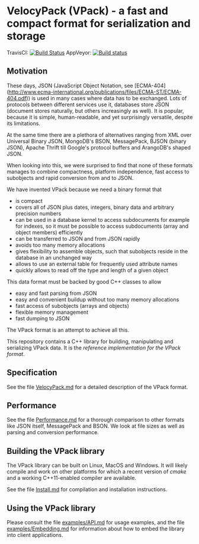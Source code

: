 VelocyPack (VPack) - a fast and compact format for serialization and storage
============================================================================

TravisCI: [![Build Status](https://secure.travis-ci.org/arangodb/velocypack.png?branch=master)](http://travis-ci.org/arangodb/velocypack)   AppVeyor: [![Build status](https://ci.appveyor.com/api/projects/status/pkbl4t7vey88bqud?svg=true)](https://ci.appveyor.com/project/jsteemann/velocypack)

Motivation
----------

These days, JSON (JavaScript Object Notation, see [ECMA-404]
(http://www.ecma-international.org/publications/files/ECMA-ST/ECMA-404.pdf))
is used in many cases where data has to be exchanged.
Lots of protocols between different services use it, databases store
JSON (document stores naturally, but others increasingly as well). It
is popular, because it is simple, human-readable, and yet surprisingly
versatile, despite its limitations.

At the same time there are a plethora of alternatives ranging from XML
over Universal Binary JSON, MongoDB's BSON, MessagePack, BJSON (binary
JSON), Apache Thrift till Google's protocol buffers and ArangoDB's
shaped JSON.

When looking into this, we were surprised to find that none of these
formats manages to combine compactness, platform independence, fast
access to subobjects and rapid conversion from and to JSON.

We have invented VPack because we need a binary format that

  - is compact
  - covers all of JSON plus dates, integers, binary data and arbitrary
    precision numbers
  - can be used in a database kernel to access subdocuments for
    example for indexes, so it must be possible to access subdocuments
    (array and object members) efficiently
  - can be transferred to JSON and from JSON rapidly
  - avoids too many memory allocations
  - gives flexibility to assemble objects, such that subobjects reside
    in the database in an unchanged way
  - allows to use an external table for frequently used attribute names
  - quickly allows to read off the type and length of a given object

This data format must be backed by good C++ classes to allow

  - easy and fast parsing from JSON
  - easy and convenient buildup without too many memory allocations
  - fast access of subobjects (arrays and objects)
  - flexible memory management
  - fast dumping to JSON

The VPack format is an attempt to achieve all this.

This repository contains a C++ library for building, manipulating and
serializing VPack data. It is the *reference implementation for the VPack
format*.


Specification
-------------

See the file [VelocyPack.md](VelocyPack.md) for a detailed description of
the VPack format.


Performance
-----------

See the file [Performance.md](Performance.md) for a thorough comparison
to other formats like JSON itself, MessagePack and BSON. We look at file
sizes as well as parsing and conversion performance.


Building the VPack library
--------------------------

The VPack library can be built on Linux, MacOS and Windows. It will likely
compile and work on other platforms for which a recent version of *cmake* and
a working C++11-enabled compiler are available.

See the file [Install.md](Install.md) for compilation and installation
instructions.


Using the VPack library
-----------------------

Please consult the file [examples/API.md](examples/API.md) for usage examples, 
and the file [examples/Embedding.md](examples/Embedding.md) for information
about how to embed the library into client applications.

